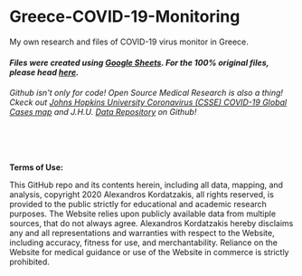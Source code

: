 # Greece-COVID-19-Monitoring
My own research and files of COVID-19 virus monitor in Greece.

#### *Files were created using [Google Sheets](https://www.google.com/sheets/about/). For the 100% original files, please head [here](https://drive.google.com/open?id=1tJ65YXVo2nHp1yDqp876WThPf9E1f_JR).*


###### Github isn't only for code! Open Source Medical Research is also a thing! Ckeck out [Johns Hopkins University Coronavirus (CSSE) COVID-19 Global Cases map](https://gisanddata.maps.arcgis.com/apps/opsdashboard/index.html#/bda7594740fd40299423467b48e9ecf6) and J.H.U. [Data Repository](https://github.com/CSSEGISandData/COVID-19) on Github! 

<br>
<br>

**Terms of Use:**

This GitHub repo and its contents herein, including all data, mapping, and analysis, copyright 2020 Alexandros Kordatzakis, all rights reserved, is provided to the public strictly for educational and academic research purposes. The Website relies upon publicly available data from multiple sources, that do not always agree. Alexandros Kordatzakis hereby disclaims any and all representations and warranties with respect to the Website, including accuracy, fitness for use, and merchantability. Reliance on the Website for medical guidance or use of the Website in commerce is strictly prohibited.
